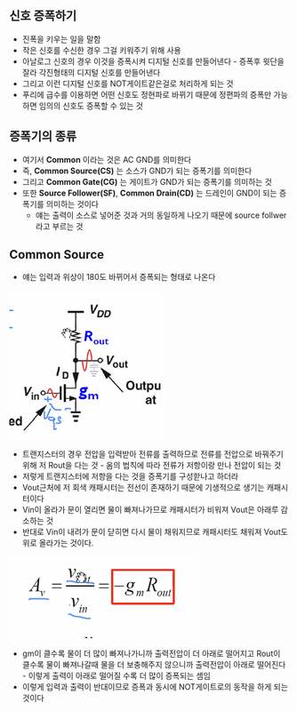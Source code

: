 ## 신호 증폭하기

- 진폭을 키우는 일을 말함
- 작은 신호를 수신한 경우 그걸 키워주기 위해 사용
- 아날로그 신호의 경우 이것을 증폭시켜 디지털 신호를 만들어낸다 - 증폭후 윗단을 잘라 각진형태의 디지털 신호를 만들어낸다
- 그리고 이런 디지털 신호를 NOT게이트같은걸로 처리하게 되는 것
- 푸리에 급수를 이용하면 어떤 신호도 정현파로 바뀌기 때문에 정편파의 증폭만 가능하면 임의의 신호도 증폭할 수 있는 것

## 증폭기의 종류

- 여기서 **Common** 이라는 것은 AC GND를 의미한다
- 즉, **Common Source(CS)** 는 소스가 GND가 되는 증폭기를 의미한다
- 그리고 **Common Gate(CG)** 는 게이트가 GND가 되는 증폭기를 의미하는 것
- 또한 **Source Follower(SF)**, **Common Drain(CD)** 는 드레인이 GND이 되는 증폭기를 의미하는 것이다
	- 얘는 출력이 소스로 넣어준 것과 거의 동일하게 나오기 때문에 source follwer라고 부르는 것

## Common Source

- 얘는 입력과 위상이 180도 바뀌어서 증폭되는 형태로 나온다

![CS%20%E1%84%8C%E1%85%B3%E1%86%BC%E1%84%91%E1%85%A9%E1%86%A8%E1%84%80%E1%85%B5%2026368063e3de40b7bd693fa3dbf1a4a8/image1.png](microelectronics.spring.2021.cse.cnu.ac.kr/images/14_26368063e3de40b7bd693fa3dbf1a4a8/image1.png)

- 트랜지스터의 경우 전압을 입력받아 전류를 출력하므로 전류를 전압으로 바꿔주기 위해 저 Rout을 다는 것 - 옴의 법칙에 따라 전류가 저항이랑 만나 전압이 되는 것
- 저렇게 트랜지스터에 저항을 다는 것을 증폭기를 구성핟나고 하더라
- Vout근처에 저 회색 캐패시터는 전선이 존재하기 때문에 기생적으로 생기는 캐패시터이다
- Vin이 올라가 문이 열리면 물이 빠져나가므로 캐패시터가 비워져 Vout은 아래루 감소하는 것
- 반대로 Vin이 내려가 문이 닫히면 다시 물이 채워지므로 캐패시터도 채워져 Vout도 위로 올라가는 것이다.

![CS%20%E1%84%8C%E1%85%B3%E1%86%BC%E1%84%91%E1%85%A9%E1%86%A8%E1%84%80%E1%85%B5%2026368063e3de40b7bd693fa3dbf1a4a8/image2.png](microelectronics.spring.2021.cse.cnu.ac.kr/images/14_26368063e3de40b7bd693fa3dbf1a4a8/image2.png)

- gm이 클수록 물이 더 많이 빠져나가니까 출력전압이 더 아래로 떨어지고 Rout이 클수록 물이 빠져나갈때 물을 더 보충해주지 않으니까 출력전압이 아래로 떨어진다 - 이렇게 출력이 아래로 떨어질 수록 더 많이 증폭되는 셈임
- 이렇게 입력과 출력이 반대이므로 증폭과 동시에 NOT게이트로의 동작을 하게 되는 것이다